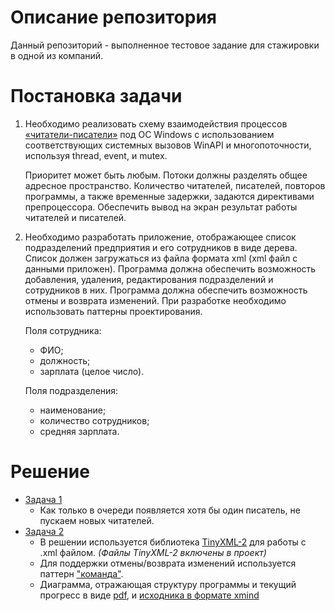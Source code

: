 # Описание репозитория
Данный репозиторий - выполненное тестовое задание для стажировки в одной из компаний. 
# Постановка задачи
1) Необходимо реализовать схему взаимодействия процессов [«читатели-писатели»](https://ru.wikipedia.org/wiki/%D0%97%D0%B0%D0%B4%D0%B0%D1%87%D0%B0_%D0%BE_%D1%87%D0%B8%D1%82%D0%B0%D1%82%D0%B5%D0%BB%D1%8F%D1%85-%D0%BF%D0%B8%D1%81%D0%B0%D1%82%D0%B5%D0%BB%D1%8F%D1%85) под ОС Windows с использованием соответствующих системных вызовов WinAPI и многопоточности, используя thread, event, и mutex. 

    Приоритет может быть любым. Потоки должны разделять общее адресное пространство. Количество читателей, писателей, повторов программы, а также временные задержки, задаются директивами препроцессора. Обеспечить вывод на экран результат работы читателей и писателей.
2) Необходимо разработать приложение, отображающее список
подразделений предприятия и его сотрудников в виде дерева. Список должен загружаться из файла формата xml (xml файл с данными приложен). Программа должна обеспечить возможность добавления, удаления, редактирования подразделений и сотрудников в них. Программа должна обеспечить возможность отмены и возврата изменений. При разработке необходимо использовать паттерны проектирования.

    Поля сотрудника:
    - ФИО;
    - должность;
    - зарплата (целое число).

    Поля подразделения:
    - наименование;
    - количество сотрудников;
    - средняя зарплата.

# Решение
- [Задача 1](task_1/task_1.cpp)
  - Как только в очереди появляется хотя бы один писатель, не пускаем новых читателей.
- [Задача 2](task_2/task_2.cpp)
  - В решении используется библиотека [TinyXML-2](https://github.com/leethomason/tinyxml2) для работы с .xml файлом. *(Файлы TinyXML-2 включены в проект)*
  - Для поддержки отмены/возврата изменений используется паттерн ["команда"](https://ru.wikipedia.org/wiki/%D0%9A%D0%BE%D0%BC%D0%B0%D0%BD%D0%B4%D0%B0_(%D1%88%D0%B0%D0%B1%D0%BB%D0%BE%D0%BD_%D0%BF%D1%80%D0%BE%D0%B5%D0%BA%D1%82%D0%B8%D1%80%D0%BE%D0%B2%D0%B0%D0%BD%D0%B8%D1%8F)).
  - Диаграмма, отражающая структуру программы и текущий прогресс в виде [pdf](task_2/MindMap/task2.pdf), и [исходника в формате xmind](task_2/MindMap/task2.xmind)